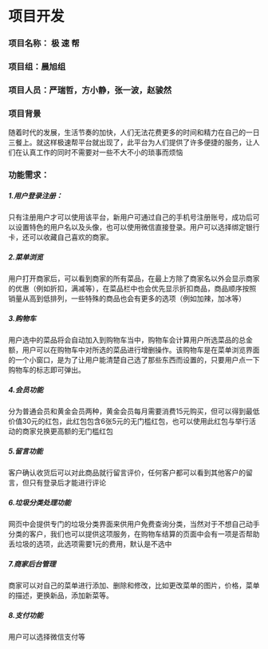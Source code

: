 # 项目开发

### 项目名称： 极 速 帮

### 项目组：晨旭组

### 项目人员：严瑞哲，方小静，张一波，赵骏然

### 项目背景

随着时代的发展，生活节奏的加快，人们无法花费更多的时间和精力在自己的一日三餐上。就这样极速帮平台就出现了，此平台为人们提供了许多便捷的服务，让人们在认真工作的同时不需要对一些不大不小的琐事而烦恼

### 功能需求：

##### 1.用户登录注册：

只有注册用户才可以使用该平台，新用户可通过自己的手机号注册账号，成功后可以设置特色的用户名以及头像，也可以使用微信直接登录。用户可以选择绑定银行卡，还可以收藏自己喜欢的商家。 

##### 2.菜单浏览

用户打开商家后，可以看到商家的所有菜品，在最上方除了商家名以外会显示商家的优惠（例如折扣，满减等），在菜品栏中也会优先显示折扣商品，商品顺序按照销量从高到低排列，一些特殊的商品也会有更多的选项（例如加辣，加冰等） 

##### 3.购物车

用户选中的菜品将会自动加入到购物车当中，购物车会计算用户所选菜品的总金额，用户可以在购物车中对所选的菜品进行增删操作。该购物车是在菜单浏览界面的一个小窗口，是为了让用户能清楚自己选了那些东西而设置的，只要用户点一下购物车的标志即可弹出。 

##### 4.会员功能

分为普通会员和黄金会员两种，黄金会员每月需要消费15元购买，但可以得到最低价值30元的红包，此红包包含6张5元的无门槛红包，也可以使用此红包与举行活动的商家兑换更高额的无门槛红包

##### 5.留言功能

客户确认收货后可以对此商品就行留言评价，任何客户都可以看到其他客户的留言，但只有登录后才能进行评论

##### 6.垃圾分类处理功能

网页中会提供专门的垃圾分类界面来供用户免费查询分类，当然对于不想自己动手分类的客户，我们也可以提供这项服务，在购物车结算的页面中会有一项是否帮助丢垃圾的选项，此选项需要1元的费用，默认是不选中

##### 7.商家后台管理

商家可以对自己的菜单进行添加、删除和修改，比如更改菜单的图片，价格，菜单的描述，更换新品，添加新菜等。 

##### 8.支付功能

用户可以选择微信支付等